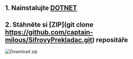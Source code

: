 ## 1. Nainstalujte [DOTNET](https://dotnet.microsoft.com/en-us/download)

## 2. Stáhněte si [ZIP](git clone https://github.com/captain-milous/SifrovyPrekladac.git) repositáře

![Download zip](/imp/DownloadZIP.png)
